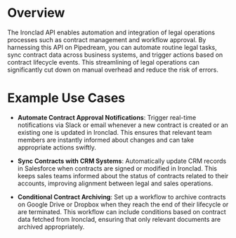 # Overview

The Ironclad API enables automation and integration of legal operations processes such as contract management and workflow approval. By harnessing this API on Pipedream, you can automate routine legal tasks, sync contract data across business systems, and trigger actions based on contract lifecycle events. This streamlining of legal operations can significantly cut down on manual overhead and reduce the risk of errors.

# Example Use Cases

- **Automate Contract Approval Notifications**: Trigger real-time notifications via Slack or email whenever a new contract is created or an existing one is updated in Ironclad. This ensures that relevant team members are instantly informed about changes and can take appropriate actions swiftly.

- **Sync Contracts with CRM Systems**: Automatically update CRM records in Salesforce when contracts are signed or modified in Ironclad. This keeps sales teams informed about the status of contracts related to their accounts, improving alignment between legal and sales operations.

- **Conditional Contract Archiving**: Set up a workflow to archive contracts on Google Drive or Dropbox when they reach the end of their lifecycle or are terminated. This workflow can include conditions based on contract data fetched from Ironclad, ensuring that only relevant documents are archived appropriately.
